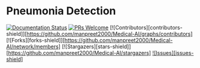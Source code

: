 # Pneumonia Detection
[![Documentation Status](https://readthedocs.org/projects/fairscale/badge/?version=latest)](https://fairscale.readthedocs.io/en/latest/?badge=latest) [![PRs Welcome](https://img.shields.io/badge/PRs-welcome-brightgreen.svg)](https://github.com/facebookresearch/fairscale/blob/master/CONTRIBUTING.md)
[![Contributors][contributors-shield]][https://github.com/manpreet2000/Medical-AI/graphs/contributors]
[![Forks][forks-shield]][https://github.com/manpreet2000/Medical-AI/network/members]
[![Stargazers][stars-shield]][https://github.com/manpreet2000/Medical-AI/stargazers]
[![Issues][issues-shield]](https://github.com/manpreet2000/Medical-AI/issues)


